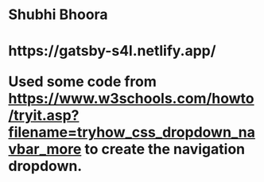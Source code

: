 <h1>Shubhi Bhoora<h1>
https://gatsby-s4l.netlify.app/

Used some code from https://www.w3schools.com/howto/tryit.asp?filename=tryhow_css_dropdown_navbar_more to create the navigation dropdown. 
